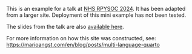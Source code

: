 This is an example for a talk at [NHS RPYSOC 2024](https://nhsrcommunity.com/conference24.html). It has been adapted from a larger site. Deployment of this mini example has not been tested. 

The slides from the talk are also [available here](https://github.com/R-Walmsley/multilingual_nhsrpysoc_2024/blob/main/talk_slides.html).

For more information on how this site was constructed, see: https://marioangst.com/en/blog/posts/multi-language-quarto

